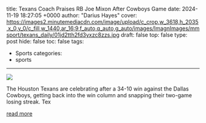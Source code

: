 title: Texans Coach Praises RB Joe Mixon After Cowboys Game
date: 2024-11-19 18:27:05 +0000
author: "Darius Hayes"
cover: https://images2.minutemediacdn.com/image/upload/c_crop,w_3618,h_2035,x_0,y_0/c_fill,w_1440,ar_16:9,f_auto,q_auto,g_auto/images/ImagnImages/mmsport/texans_daily/01jd2tth2fd3yxzc8zzs.jpg
draft: false
top: false
type: post
hide: false
toc: false
tags:
  - Sports
categories:
  - sports
---

![](https://images2.minutemediacdn.com/image/upload/c_crop,w_3618,h_2035,x_0,y_0/c_fill,w_1440,ar_16:9,f_auto,q_auto,g_auto/images/ImagnImages/mmsport/texans_daily/01jd2tth2fd3yxzc8zzs.jpg)

The Houston Texans are celebrating after a 34-10 win against the Dallas Cowboys, getting back into the win column and snapping their two-game losing streak. Tex

[read more](https://www.si.com/nfl/texans/news/houston-texans-coach-praises-rb-joe-mixon-after-cowboys-game)
